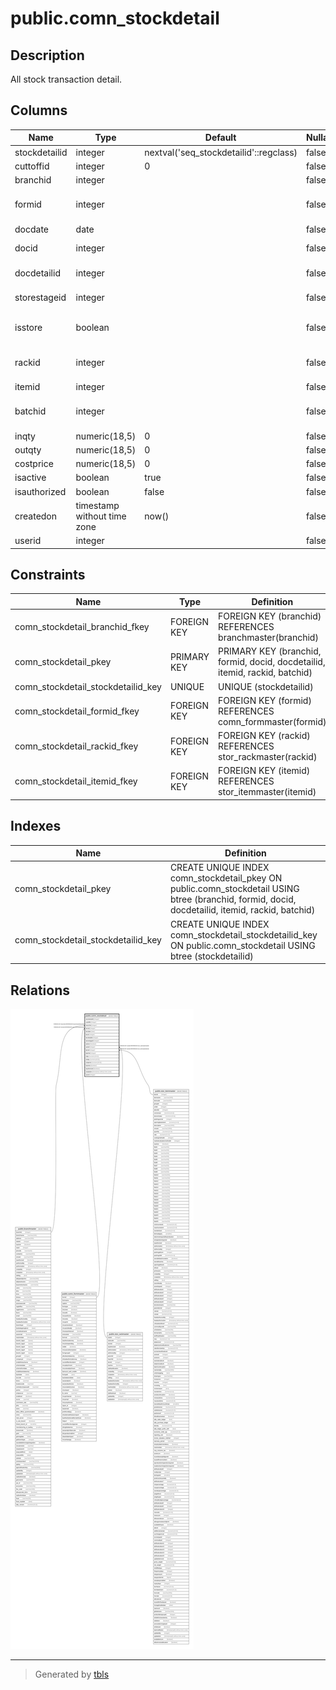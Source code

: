 # public.comn_stockdetail

## Description

All stock transaction detail.

## Columns

| Name | Type | Default | Nullable | Children | Parents | Comment |
| ---- | ---- | ------- | -------- | -------- | ------- | ------- |
| stockdetailid | integer | nextval('seq_stockdetailid'::regclass) | false |  |  |  |
| cuttoffid | integer | 0 | false |  |  |  |
| branchid | integer |  | false |  | [public.branchmaster](public.branchmaster.md) |  |
| formid | integer |  | false |  | [public.comn_formmaster](public.comn_formmaster.md) | From which form record inserted. |
| docdate | date |  | false |  |  |  |
| docid | integer |  | false |  |  | Summary table Id. |
| docdetailid | integer |  | false |  |  | Item Detail table Id. |
| storestageid | integer |  | false |  |  | Store or Stage Id. |
| isstore | boolean |  | false |  |  | Store=true or Stage=false. |
| rackid | integer |  | false |  | [public.stor_rackmaster](public.stor_rackmaster.md) | If rack not available keep 0. |
| itemid | integer |  | false |  | [public.stor_itemmaster](public.stor_itemmaster.md) |  |
| batchid | integer |  | false |  |  | If batch not available keep 0. |
| inqty | numeric(18,5) | 0 | false |  |  |  |
| outqty | numeric(18,5) | 0 | false |  |  |  |
| costprice | numeric(18,5) | 0 | false |  |  |  |
| isactive | boolean | true | false |  |  |  |
| isauthorized | boolean | false | false |  |  |  |
| createdon | timestamp without time zone | now() | false |  |  |  |
| userid | integer |  | false |  |  |  |

## Constraints

| Name | Type | Definition |
| ---- | ---- | ---------- |
| comn_stockdetail_branchid_fkey | FOREIGN KEY | FOREIGN KEY (branchid) REFERENCES branchmaster(branchid) |
| comn_stockdetail_pkey | PRIMARY KEY | PRIMARY KEY (branchid, formid, docid, docdetailid, itemid, rackid, batchid) |
| comn_stockdetail_stockdetailid_key | UNIQUE | UNIQUE (stockdetailid) |
| comn_stockdetail_formid_fkey | FOREIGN KEY | FOREIGN KEY (formid) REFERENCES comn_formmaster(formid) |
| comn_stockdetail_rackid_fkey | FOREIGN KEY | FOREIGN KEY (rackid) REFERENCES stor_rackmaster(rackid) |
| comn_stockdetail_itemid_fkey | FOREIGN KEY | FOREIGN KEY (itemid) REFERENCES stor_itemmaster(itemid) |

## Indexes

| Name | Definition |
| ---- | ---------- |
| comn_stockdetail_pkey | CREATE UNIQUE INDEX comn_stockdetail_pkey ON public.comn_stockdetail USING btree (branchid, formid, docid, docdetailid, itemid, rackid, batchid) |
| comn_stockdetail_stockdetailid_key | CREATE UNIQUE INDEX comn_stockdetail_stockdetailid_key ON public.comn_stockdetail USING btree (stockdetailid) |

## Relations

![er](public.comn_stockdetail.svg)

---

> Generated by [tbls](https://github.com/k1LoW/tbls)
